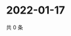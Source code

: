 # 2022-01-17

共 0 条

<!-- BEGIN WEIBO -->
<!-- 最后更新时间 Mon Jan 17 2022 11:17:52 GMT+0800 (China Standard Time) -->

<!-- END WEIBO -->

